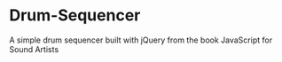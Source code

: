 # Drum-Sequencer
A simple drum sequencer built with jQuery from the book JavaScript for Sound Artists
